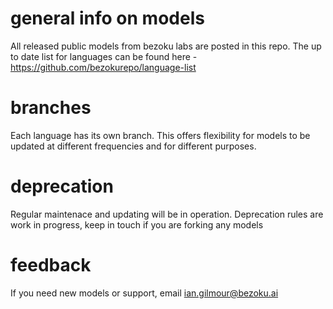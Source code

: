 # general info on models
All released public models from bezoku labs are posted in this repo. The up to date list for languages can be found here - https://github.com/bezokurepo/language-list
# branches
Each language has its own branch. This offers flexibility for models to be updated at different frequencies and for different purposes.
# deprecation
Regular maintenace and updating will be in operation. Deprecation rules are work in progress, keep in touch if you are forking any models
# feedback
If you need new models or support, email ian.gilmour@bezoku.ai
